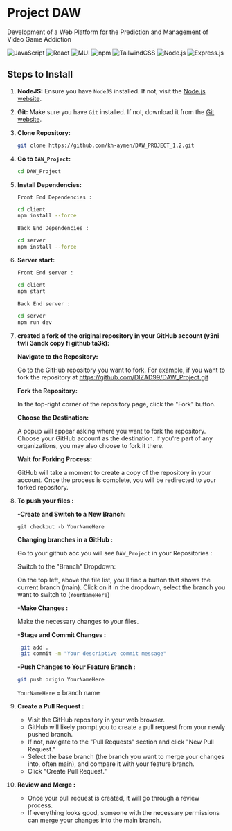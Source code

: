 # Project DAW 

Development of a Web Platform for the Prediction and Management of Video Game Addiction

![JavaScript](https://img.shields.io/badge/javascript-%23F7DF1E.svg?style=for-the-badge&logo=javascript&logoColor=black)
![React](https://img.shields.io/badge/react-%2320232a.svg?style=for-the-badge&logo=react&logoColor=%2361DAFB)
![MUI](https://img.shields.io/badge/MUI-%230081CB.svg?style=for-the-badge&logo=mui&logoColor=white)
![npm](https://img.shields.io/badge/npm-%23000000.svg?style=for-the-badge&logo=npm&logoColor=white)
![TailwindCSS](https://img.shields.io/badge/tailwindcss-%2338B2AC.svg?style=for-the-badge&logo=tailwind-css&logoColor=white)
![Node.js](https://img.shields.io/badge/node.js-%2343853D.svg?style=for-the-badge&logo=node.js&logoColor=white)
![Express.js](https://img.shields.io/badge/express.js-%23404d59.svg?style=for-the-badge)

## Steps to Install

1. **NodeJS:** Ensure you have `NodeJS` installed. If not, visit the [Node.js website](https://nodejs.org/en).
2. **Git:** Make sure you have `Git` installed. If not, download it from the [Git website](https://git-scm.com/downloads).
3. **Clone Repository:**
   ```bash
   git clone https://github.com/kh-aymen/DAW_PROJECT_1.2.git
4. **Go to `DAW_Project`:**
   ```bash
   cd DAW_Project
   ```
5. **Install Dependencies:**
  
   `Front End Dependencies :`
   ```bash
   cd client
   npm install --force
   ```
   `Back End Dependencies :`
   ```bash
   cd server
   npm install --force
   ```
6. **Server start:**

   `Front End server :`
   ```bash
   cd client
   npm start
   ```
   `Back End server :`
   ```bash
   cd server
   npm run dev
   ```
7. **created a fork of the original repository in your GitHub account (y3ni twli 3andk copy fi github ta3k):**

    **Navigate to the Repository:**
   
    Go to the GitHub repository you want to fork. For example, if you want to fork the repository at https://github.com/DIZAD99/DAW_Project.git
   
    **Fork the Repository:**
   
    In the top-right corner of the repository page, click the "Fork" button.

   **Choose the Destination:**

    A popup will appear asking where you want to fork the repository. Choose your GitHub account as the destination. If you're part of any organizations, you may also choose to fork it there.

   **Wait for Forking Process:**

   GitHub will take a moment to create a copy of the repository in your account. Once the process is complete, you will be redirected to your forked repository.

8. **To push your files :**

   **-Create and Switch to a New Branch:**

   ```bahs
   git checkout -b YourNameHere
   ```
   **Changing branches in a GitHub :**
    
    Go to  your github acc you will see `DAW_Project` in your Repositories :

    Switch to the "Branch" Dropdown:

    On the top left, above the file list, you'll find a button that shows the current branch (main). Click on it in the dropdown, select the branch you want to switch to (`YourNameHere`)

   **-Make Changes :**
   
   Make the necessary changes to your files.

   **-Stage and Commit Changes :**

   ```bash
    git add .
    git commit -m "Your descriptive commit message"
   ```

   **-Push Changes to Your Feature Branch :**

    ```bash
    git push origin YourNameHere
    ```
    `YourNameHere` = branch name

9. **Create a Pull Request :**

    - Visit the GitHub repository in your web browser.
    - GitHub will likely prompt you to create a pull request from your newly pushed branch.
    - If not, navigate to the "Pull Requests" section and click "New Pull Request."
    - Select the base branch (the branch you want to merge your changes into, often main), and compare it with your feature branch.
    - Click "Create Pull Request."

10. **Review and Merge :**

    - Once your pull request is created, it will go through a review process.
    - If everything looks good, someone with the necessary permissions can merge your changes into the main branch.
    

  

   

